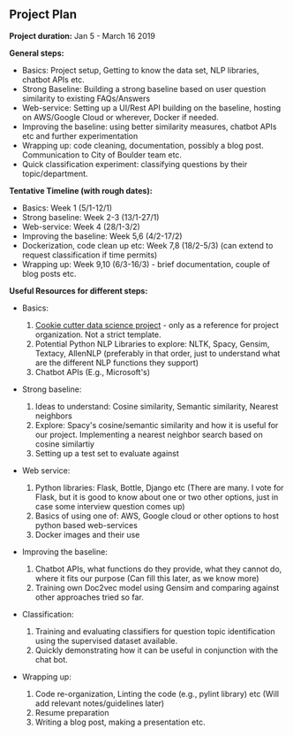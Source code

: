 ## Project Plan

**Project duration:** Jan 5 - March 16 2019  

**General steps:**
- Basics: Project setup, Getting to know the data set, NLP libraries, chatbot APIs etc.
- Strong Baseline: Building a strong baseline based on user question similarity to existing FAQs/Answers
- Web-service: Setting up a UI/Rest API building on the baseline, hosting on AWS/Google Cloud or wherever, Docker if needed. 
- Improving the baseline: using better similarity measures, chatbot APIs etc and further experimentation
- Wrapping up: code cleaning, documentation, possibly a blog post. Communication to City of Boulder team etc.
- Quick classification experiment: classifying questions by their topic/department.

**Tentative Timeline (with rough dates):**
- Basics: Week 1 (5/1-12/1)  
- Strong baseline: Week 2-3 (13/1-27/1)  
- Web-service: Week 4 (28/1-3/2)  
- Improving the baseline: Week 5,6 (4/2-17/2)  
- Dockerization, code clean up etc: Week 7,8 (18/2-5/3) (can extend to request classification if time permits)
- Wrapping up: Week 9,10 (6/3-16/3) - brief documentation, couple of blog posts etc.  

**Useful Resources for different steps:**
- Basics:  
    1. [Cookie cutter data science project](https://drivendata.github.io/cookiecutter-data-science/) - only as a reference for project organization. Not a strict template.  
    2. Potential Python NLP Libraries to explore: NLTK, Spacy, Gensim, Textacy, AllenNLP (preferably in that order, just to understand what are the different NLP functions they support)
    3. Chatbot APIs (E.g., Microsoft's)
  
- Strong baseline: 
    1. Ideas to understand: Cosine similarity, Semantic similarity, Nearest neighbors 
    2. Explore: Spacy's cosine/semantic similarity and how it is useful for our project. Implementing a nearest neighbor search based on cosine similartiy
    3. Setting up a test set to evaluate against

- Web service:
    1. Python libraries: Flask, Bottle, Django etc (There are many. I vote for Flask, but it is good to know about one or two other options, just in case some interview question comes up)
    2. Basics of using one of: AWS, Google cloud or other options to host python based web-services
    3. Docker images and their use 
    
 - Improving the baseline:
    1. Chatbot APIs, what functions do they provide, what they cannot do, where it fits our purpose (Can fill this later, as we know more)
    2. Training own Doc2vec model using Gensim and comparing against other approaches tried so far. 
    
 - Classification:  
    1. Training and evaluating classifiers for question topic identification using the supervised dataset available.
    2. Quickly demonstrating how it can be useful in conjunction with the chat bot.
    
 - Wrapping up:
    1. Code re-organization, Linting the code (e.g., pylint library) etc (Will add relevant notes/guidelines later)  
    2. Resume preparation  
    3. Writing a blog post, making a presentation etc.  
   
 
